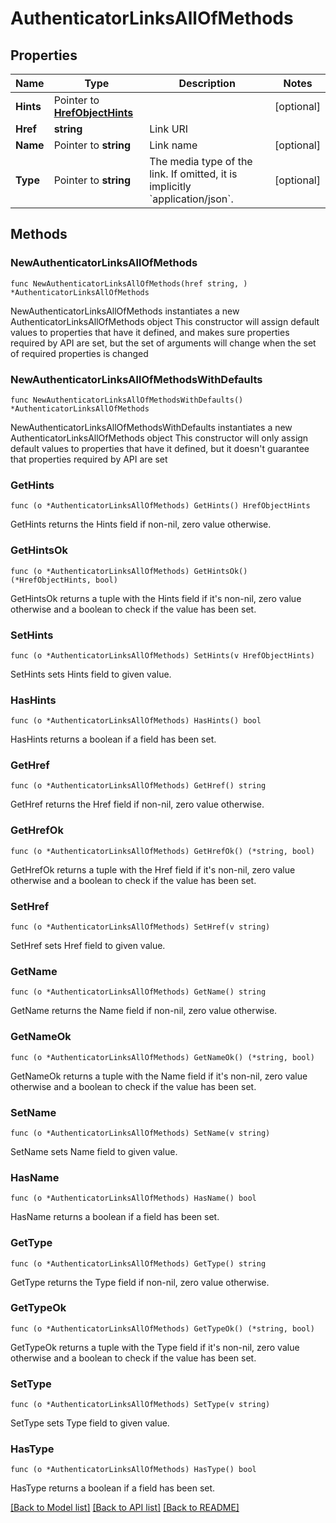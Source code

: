 # AuthenticatorLinksAllOfMethods

## Properties

Name | Type | Description | Notes
------------ | ------------- | ------------- | -------------
**Hints** | Pointer to [**HrefObjectHints**](HrefObjectHints.md) |  | [optional] 
**Href** | **string** | Link URI | 
**Name** | Pointer to **string** | Link name | [optional] 
**Type** | Pointer to **string** | The media type of the link. If omitted, it is implicitly &#x60;application/json&#x60;. | [optional] 

## Methods

### NewAuthenticatorLinksAllOfMethods

`func NewAuthenticatorLinksAllOfMethods(href string, ) *AuthenticatorLinksAllOfMethods`

NewAuthenticatorLinksAllOfMethods instantiates a new AuthenticatorLinksAllOfMethods object
This constructor will assign default values to properties that have it defined,
and makes sure properties required by API are set, but the set of arguments
will change when the set of required properties is changed

### NewAuthenticatorLinksAllOfMethodsWithDefaults

`func NewAuthenticatorLinksAllOfMethodsWithDefaults() *AuthenticatorLinksAllOfMethods`

NewAuthenticatorLinksAllOfMethodsWithDefaults instantiates a new AuthenticatorLinksAllOfMethods object
This constructor will only assign default values to properties that have it defined,
but it doesn't guarantee that properties required by API are set

### GetHints

`func (o *AuthenticatorLinksAllOfMethods) GetHints() HrefObjectHints`

GetHints returns the Hints field if non-nil, zero value otherwise.

### GetHintsOk

`func (o *AuthenticatorLinksAllOfMethods) GetHintsOk() (*HrefObjectHints, bool)`

GetHintsOk returns a tuple with the Hints field if it's non-nil, zero value otherwise
and a boolean to check if the value has been set.

### SetHints

`func (o *AuthenticatorLinksAllOfMethods) SetHints(v HrefObjectHints)`

SetHints sets Hints field to given value.

### HasHints

`func (o *AuthenticatorLinksAllOfMethods) HasHints() bool`

HasHints returns a boolean if a field has been set.

### GetHref

`func (o *AuthenticatorLinksAllOfMethods) GetHref() string`

GetHref returns the Href field if non-nil, zero value otherwise.

### GetHrefOk

`func (o *AuthenticatorLinksAllOfMethods) GetHrefOk() (*string, bool)`

GetHrefOk returns a tuple with the Href field if it's non-nil, zero value otherwise
and a boolean to check if the value has been set.

### SetHref

`func (o *AuthenticatorLinksAllOfMethods) SetHref(v string)`

SetHref sets Href field to given value.


### GetName

`func (o *AuthenticatorLinksAllOfMethods) GetName() string`

GetName returns the Name field if non-nil, zero value otherwise.

### GetNameOk

`func (o *AuthenticatorLinksAllOfMethods) GetNameOk() (*string, bool)`

GetNameOk returns a tuple with the Name field if it's non-nil, zero value otherwise
and a boolean to check if the value has been set.

### SetName

`func (o *AuthenticatorLinksAllOfMethods) SetName(v string)`

SetName sets Name field to given value.

### HasName

`func (o *AuthenticatorLinksAllOfMethods) HasName() bool`

HasName returns a boolean if a field has been set.

### GetType

`func (o *AuthenticatorLinksAllOfMethods) GetType() string`

GetType returns the Type field if non-nil, zero value otherwise.

### GetTypeOk

`func (o *AuthenticatorLinksAllOfMethods) GetTypeOk() (*string, bool)`

GetTypeOk returns a tuple with the Type field if it's non-nil, zero value otherwise
and a boolean to check if the value has been set.

### SetType

`func (o *AuthenticatorLinksAllOfMethods) SetType(v string)`

SetType sets Type field to given value.

### HasType

`func (o *AuthenticatorLinksAllOfMethods) HasType() bool`

HasType returns a boolean if a field has been set.


[[Back to Model list]](../README.md#documentation-for-models) [[Back to API list]](../README.md#documentation-for-api-endpoints) [[Back to README]](../README.md)


